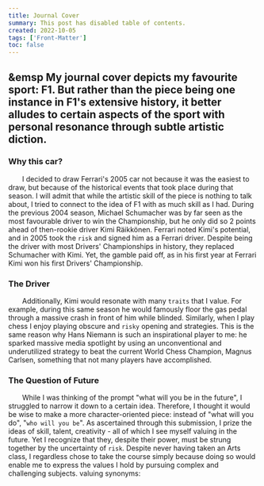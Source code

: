 ```yaml
---
title: Journal Cover
summary: This post has disabled table of contents.
created: 2022-10-05
tags: ['Front-Matter']
toc: false
---
```



## &emsp My journal cover depicts my favourite sport: F1. But rather than the piece being one instance in F1's extensive history, it better alludes to certain aspects of the sport with personal resonance through subtle artistic diction.


### Why this car?

  I decided to draw Ferrari's 2005 car not because it was the easiest to draw, but because of the historical events that took place during that season. I will admit that while the artistic skill of the piece is nothing to talk about, I tried to connect to the idea of F1 with as much skill as I had. During the previous 2004 season, Michael Schumacher was by far seen as the most favourable driver to win the Championship, but he only did so 2 points ahead of then-rookie driver Kimi Räikkönen. Ferrari noted Kimi's potential, and in 2005 took the `risk` and signed him as a Ferrari driver. Despite being the driver with most Drivers' Championships in history, they replaced Schumacher with Kimi. Yet, the gamble paid off, as in his first year at Ferrari Kimi won his first Drivers' Championship. 

### The Driver  

  Additionally, Kimi would resonate with many `traits` that I value. For example, during this same season he would famously floor the gas pedal through a massive crash in front of him while blinded. Similarly, when I play chess I enjoy playing obscure and `risky` opening and strategies. This is the same reason why Hans Niemann is such an inspirational player to me: he sparked massive media spotlight by using an unconventional and underutilized strategy to beat the current World Chess Champion, Magnus Carlsen, something that not many players have accomplished.

### The Question of Future

  While I was thinking of the prompt "what will you be in the future", I struggled to narrow it down to a certain idea. Therefore, I thought it would be wise to make a more character-oriented piece: instead of "what will you do", "`who will you be`". As ascertained through this submission, I prize the ideas of skill, talent, creativity - all of which I see myself valuing in the future. Yet I recognize that they, despite their power, must be strung together by the uncertainty of `risk`. Despite never having taken an Arts class, I regardless chose to take the course simply because doing so would enable me to express the values I hold by pursuing complex and challenging subjects. 
valuing synonyms: 